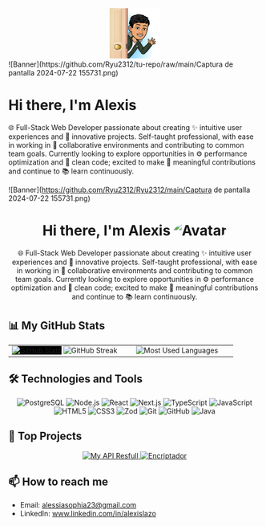 <!-- Encabezado con avatar y presentación -->
<div align="center">
  <img src="./waving doorway.png" width="100" alt="Imagen con desvanecimiento"/>
</div>
![Banner](https://github.com/Ryu2312/tu-repo/raw/main/Captura de pantalla 2024-07-22 155731.png)

# Hi there, I'm Alexis
🌐 Full-Stack Web Developer passionate about creating ✨ intuitive user experiences and 🚀 innovative projects. Self-taught professional, with ease in working in 🤝 collaborative environments and contributing to common team goals. Currently looking to explore opportunities in ⚙️ performance optimization and 🧹 clean code; excited to make 🌟 meaningful contributions and continue to 📚 learn continuously.

![Banner](https://github.com/Ryu2312/Ryu2312/main/Captura de pantalla 2024-07-22 155731.png)
<h1 align="center">Hi there, I'm Alexis <img src="https://media1.giphy.com/media/v1.Y2lkPTc5MGI3NjExeXY2M29uZXI2YmNud2E2a2FsamNuZTNxNGN5N3NrbGR6M3I2bzZrayZlcD12MV9pbnRlcm5hbF9naWZfYnlfaWQmY3Q9cw/Q7LHmoFwVP6Yc1swZs/giphy.webp" width="40" style="border-radius: 50%;" alt="Avatar"/></h1>
<p align="center">🌐 Full-Stack Web Developer passionate about creating ✨ intuitive user experiences and 🚀 innovative projects. Self-taught professional, with ease in working in 🤝 collaborative environments and contributing to common team goals. Currently looking to explore opportunities in ⚙️ performance optimization and 🧹 clean code; excited to make 🌟 meaningful contributions and continue to 📚 learn continuously.</p>

<!-- Estadísticas de GitHub -->
## 📊 My GitHub Stats

<table  width="100%">
  <tr>
    <td style="border: none;" width="50%">
      <img  width="100%" style="background-color: black" src="https://github-readme-stats.vercel.app/api?username=Ryu2312&show_icons=true&theme=dark&count_private=true&include_all_commits=true" alt="GitHub Stats"/>
      <img  width="100%" src="https://github-readme-streak-stats.herokuapp.com/?user=Ryu2312&theme=dark" alt="GitHub Streak"/>
    </td>
    <td style="border: none;" width="50%" align="center">
     <img  width="90%" src="https://github-readme-stats.vercel.app/api/top-langs/?username=Ryu2312&theme=dark" alt="Most Used Languages"/>
  </tr>
</table>



<!-- Tecnologías que utilizas -->
## 🛠️ Technologies and Tools

<div align="center">
  <img src="https://img.shields.io/badge/PostgreSQL-316192?style=for-the-badge&logo=postgresql&logoColor=white" alt="PostgreSQL"/>
  <img src="https://img.shields.io/badge/Node.js-43853D?style=for-the-badge&logo=node-dot-js&logoColor=white" alt="Node.js"/>
  <img src="https://img.shields.io/badge/React-20232A?style=for-the-badge&logo=react&logoColor=61DAFB" alt="React"/>
  <img src="https://img.shields.io/badge/Next.js-000000?style=for-the-badge&logo=next-dot-js&logoColor=white" alt="Next.js"/>
  <img src="https://img.shields.io/badge/TypeScript-007ACC?style=for-the-badge&logo=typescript&logoColor=white" alt="TypeScript"/>
  <img src="https://img.shields.io/badge/JavaScript-323330?style=for-the-badge&logo=javascript&logoColor=F7DF1E" alt="JavaScript"/>
  <img src="https://img.shields.io/badge/HTML5-E34F26?style=for-the-badge&logo=html5&logoColor=white" alt="HTML5"/>
  <img src="https://img.shields.io/badge/CSS3-1572B6?style=for-the-badge&logo=css3&logoColor=white" alt="CSS3"/>
  <img src="https://img.shields.io/badge/Zod-14B7ED?style=for-the-badge&logo=zod&logoColor=white" alt="Zod"/>
  <img src="https://img.shields.io/badge/Git-F05032?style=for-the-badge&logo=git&logoColor=white" alt="Git"/>
  <img src="https://img.shields.io/badge/GitHub-181717?style=for-the-badge&logo=github&logoColor=white" alt="GitHub"/>
  <img src="https://img.shields.io/badge/Java-ED8B00?style=for-the-badge&logo=java&logoColor=white" alt="Java"/>
</div>

<!-- Proyectos destacados -->
## 📂 Top Projects

<div align="center">
  <a href="https://github.com/Ryu2312/my-api-resfull">
    <img src="https://github-readme-stats.vercel.app/api/pin/?username=Ryu2312&repo=my-api-resfull&theme=dark" alt="My API Resfull"/>
  </a>
  <a href="https://github.com/Ryu2312/encriptador">
    <img src="https://github-readme-stats.vercel.app/api/pin/?username=Ryu2312&repo=encriptador&theme=dark" alt="Encriptador"/>
  </a>
</div>

<!-- Contacto -->
## 📫 How to reach me

- Email: alessiasophia23@gmail.com
- LinkedIn: www.linkedin.com/in/alexislazo

